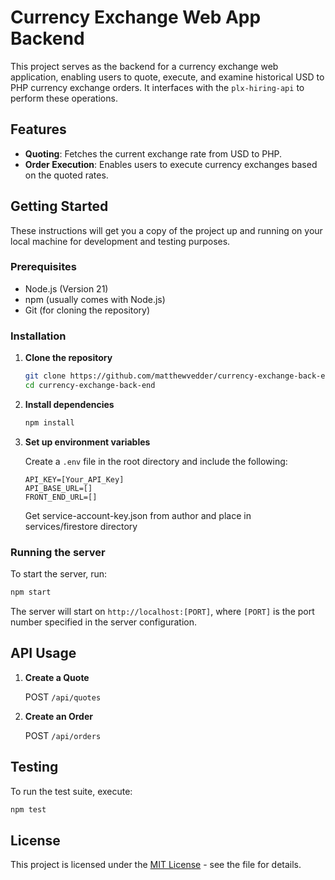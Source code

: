 # Currency Exchange Web App Backend

This project serves as the backend for a currency exchange web application, enabling users to quote, execute, and examine historical USD to PHP currency exchange orders. It interfaces with the `plx-hiring-api` to perform these operations.

## Features
- **Quoting**: Fetches the current exchange rate from USD to PHP.
- **Order Execution**: Enables users to execute currency exchanges based on the quoted rates.

## Getting Started

These instructions will get you a copy of the project up and running on your local machine for development and testing purposes.

### Prerequisites

- Node.js (Version 21)
- npm (usually comes with Node.js)
- Git (for cloning the repository)

### Installation

1. **Clone the repository**

   ```bash
   git clone https://github.com/matthewvedder/currency-exchange-back-end
   cd currency-exchange-back-end
   ```

1. **Install dependencies**

   ```bash
   npm install
   ```

3. **Set up environment variables**

   Create a `.env` file in the root directory and include the following:

   ```
   API_KEY=[Your_API_Key]
   API_BASE_URL=[]
   FRONT_END_URL=[]
   ```

   Get service-account-key.json from author and place in services/firestore directory

### Running the server

To start the server, run:

```bash
npm start
```

The server will start on `http://localhost:[PORT]`, where `[PORT]` is the port number specified in the server configuration.

## API Usage

1. **Create a Quote**

   POST `/api/quotes`

2. **Create an Order**

   POST `/api/orders`
   
## Testing

To run the test suite, execute:

```bash
npm test
```
## License

This project is licensed under the [MIT License](LICENSE.md) - see the file for details.
